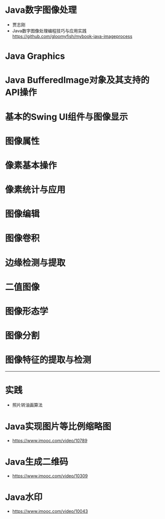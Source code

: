 # Java数字图像处理

- 贾志刚
- Java数字图像处理编程技巧与应用实践 <https://github.com/gloomyfish/mybook-java-imageprocess>

# Java Graphics

# Java BufferedImage对象及其支持的API操作

# 基本的Swing UI组件与图像显示

# 图像属性

# 像素基本操作

# 像素统计与应用

# 图像编辑

# 图像卷积

# 边缘检测与提取

# 二值图像

# 图像形态学

# 图像分割

# 图像特征的提取与检测

---

# 实践

- 照片转油画算法

# Java实现图片等比例缩略图

- <https://www.imooc.com/video/10789>

# Java生成二维码

- <https://www.imooc.com/video/10309>

# Java水印

- <https://www.imooc.com/video/10043>
